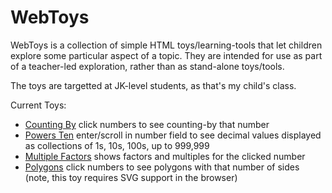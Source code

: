 WebToys
=======

WebToys is a collection of simple HTML toys/learning-tools
that let children explore some particular aspect of a topic.
They are intended for use as part of a teacher-led exploration,
rather than as stand-alone toys/tools.

The toys are targetted at JK-level students, as that's my child's
class.

Current Toys:

- [Counting By](http://www.vrplumber.com/webtoys/countingby/) click numbers to see counting-by that number
- [Powers Ten](http://www.vrplumber.com/webtoys/powersten/) enter/scroll in number field to see decimal values displayed as collections of 1s, 10s, 100s, up to 999,999
- [Multiple Factors](http://www.vrplumber.com/webtoys/1/) shows factors and multiples for the clicked number
- [Polygons](http://www.vrplumber.com/webtoys/polygons/) click numbers to see polygons with that number of sides
  (note, this toy requires SVG support in the browser)
